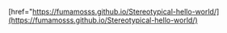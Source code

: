 [href="https://fumamosss.github.io/Stereotypical-hello-world/](https://fumamosss.github.io/Stereotypical-hello-world/)
